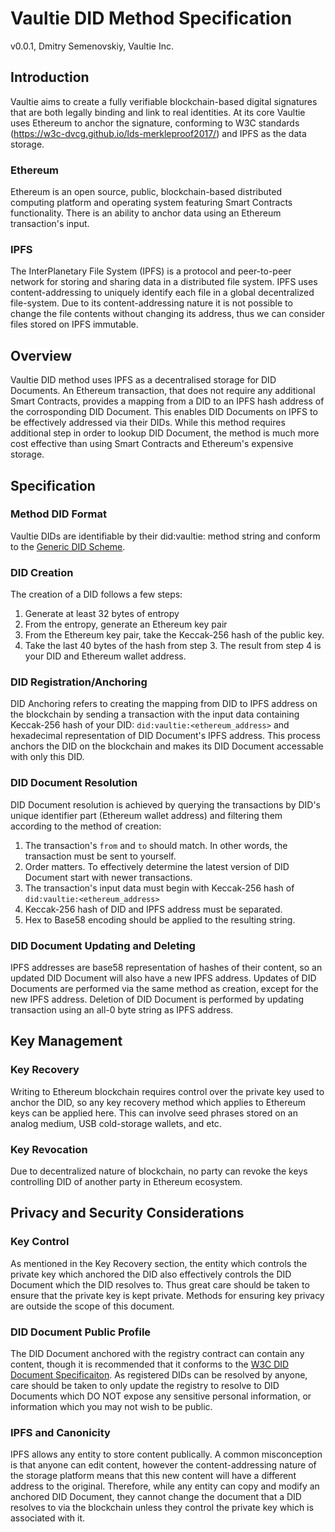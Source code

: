 
# Vaultie DID Method Specification
v0.0.1, Dmitry Semenovskiy, Vaultie Inc.
## Introduction
Vaultie aims to create a fully verifiable blockchain-based digital signatures that are both legally binding and link to real identities. At its core Vaultie uses Ethereum to anchor the signature, conforming to W3C standards (https://w3c-dvcg.github.io/lds-merkleproof2017/) and IPFS as the data storage.
### Ethereum
Ethereum is an open source, public, blockchain-based distributed computing platform and operating system featuring Smart Contracts functionality. There is an ability to anchor data using an Ethereum transaction's input.
### IPFS
The InterPlanetary File System (IPFS) is a protocol and peer-to-peer network for storing and sharing data in a distributed file system. IPFS uses content-addressing to uniquely identify each file in a global decentralized file-system. Due to its content-addressing nature it is not possible to change the file contents without changing its address, thus we can consider files stored on IPFS immutable.
## Overview
Vaultie DID method uses IPFS as a decentralised storage for DID Documents. An Ethereum transaction, that does not require any additional Smart Contracts, provides a mapping from a DID to an IPFS hash address of the corrosponding DID Document. This enables DID Documents on IPFS to be effectively addressed via their DIDs. While this method requires additional step in order to lookup DID Document, the method is much more cost effective than using Smart Contracts and Ethereum's expensive storage.
## Specification
### Method DID Format
Vaultie DIDs are identifiable by their did\:vaultie: method string and conform to the [Generic DID Scheme](https://w3c-ccg.github.io/did-spec/#the-generic-did-scheme).
### DID Creation
The creation of a DID follows a few steps:
1. Generate at least 32 bytes of entropy
2. From the entropy, generate an Ethereum key pair
3. From the Ethereum key pair, take the Keccak-256 hash of the public key.
4. Take the last 40 bytes of the hash from step 3.
The result from step 4 is your DID and Ethereum wallet address.
### DID Registration/Anchoring
DID Anchoring refers to creating the mapping from DID to IPFS address on the blockchain by sending a transaction with the input data containing Keccak-256 hash of your DID: `did:vaultie:<ethereum_address>` and hexadecimal representation of DID Document's IPFS address.
This process anchors the DID on the blockchain and makes its DID Document accessable with only this DID.
### DID Document Resolution
DID Document resolution is achieved by querying the transactions by DID's unique identifier part (Ethereum wallet address) and filtering them according to the method of creation:
1. The transaction's `from` and `to` should match. In other words, the transaction must be sent to yourself.
2. Order matters. To effectively determine the latest version of DID Document start with newer transactions.
3. The transaction's input data must begin with Keccak-256 hash of `did:vaultie:<ethereum_address>`
4. Keccak-256 hash of DID and IPFS address must be separated.
5. Hex to Base58 encoding should be applied to the resulting string.
### DID Document Updating and Deleting
IPFS addresses are base58 representation of hashes of their content, so an updated DID Document will also have a new IPFS address.
Updates of DID Documents are performed via the same method as creation, except for the new IPFS address.
Deletion of DID Document is performed by updating transaction using an all-0 byte string as IPFS address.
## Key Management
### Key Recovery
Writing to Ethereum blockchain requires control over the private key used to anchor the DID, so any key recovery method which applies to Ethereum keys can be applied here. This can involve seed phrases stored on an analog medium, USB cold-storage wallets, and etc.
### Key Revocation
Due to decentralized nature of blockchain, no party can revoke the keys controlling DID of another party in Ethereum ecosystem.
## Privacy and Security Considerations
### Key Control
As mentioned in the Key Recovery section, the entity which controls the private key which anchored the DID also effectively controls the DID Document which the DID resolves to. Thus great care should be taken to ensure that the private key is kept private. Methods for ensuring key privacy are outside the scope of this document.
### DID Document Public Profile
The DID Document anchored with the registry contract can contain any content, though it is recommended that it conforms to the [W3C DID Document Specificaiton](https://w3c-ccg.github.io/did-spec/#did-documents). As registered DIDs can be resolved by anyone, care should be taken to only update the registry to resolve to DID Documents which DO NOT expose any sensitive personal information, or information which you may not wish to be public.
### IPFS and Canonicity
IPFS allows any entity to store content publically. A common misconception is that anyone can edit content, however the content-addressing nature of the storage platform means that this new content will have a different address to the original. Therefore, while any entity can copy and modify an anchored DID Document, they cannot change the document that a DID resolves to via the blockchain unless they control the private key which is associated with it.